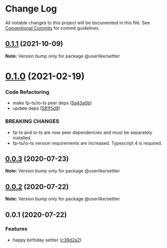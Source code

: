 # Change Log

All notable changes to this project will be documented in this file.
See [Conventional Commits](https://conventionalcommits.org) for commit guidelines.

## [0.1.1](https://github.com/userlike/settler/compare/v0.1.0...v0.1.1) (2021-10-09)

**Note:** Version bump only for package @userlike/settler





# [0.1.0](https://github.com/userlike/settler/compare/v0.0.3...v0.1.0) (2021-02-19)


### Code Refactoring

* make fp-ts/io-ts peer deps ([5a43a0b](https://github.com/userlike/settler/commit/5a43a0bef82b7f0eb69b1c451c577aec957ebbc9))
* update deps ([581f5d9](https://github.com/userlike/settler/commit/581f5d9db3ada8ee92c5ad7b9db5fd058ab08c4c))


### BREAKING CHANGES

* fp-ts and io-ts are now peer dependencies and must be separately installed.
* fp-ts/io-ts version requirements are increased. Typescript 4 is required.





## [0.0.3](https://github.com/userlike/settler/compare/v0.0.2...v0.0.3) (2020-07-23)

**Note:** Version bump only for package @userlike/settler





## [0.0.2](https://github.com/userlike/settler/compare/v0.0.1...v0.0.2) (2020-07-22)

**Note:** Version bump only for package @userlike/settler





## 0.0.1 (2020-07-22)


### Features

* happy birthday settler ([c39d2a2](https://github.com/userlike/settler/commit/c39d2a29bb0070b98839759a66a9d4e3dba47f62))
